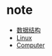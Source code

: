 # note

- [数据结构](https://github.com/wifidu/note/blob/master/DataStructure.md)
- [Linux](https://github.com/wifidu/note/blob/master/Linux.md)
- [Computer](https://github.com/wifidu/note/blob/master/Computer.md)
